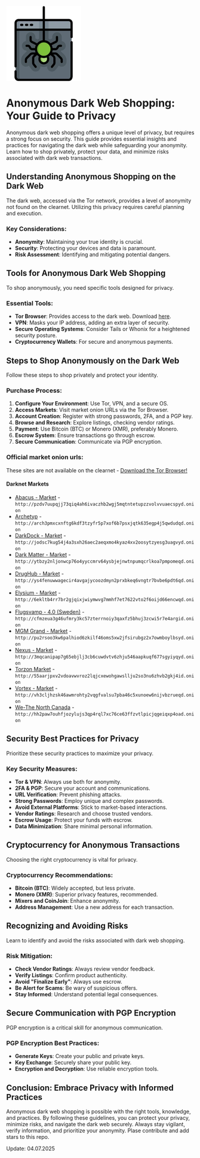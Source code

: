 <img src="/packages/flow.webp" width="200">

# Anonymous Dark Web Shopping: Your Guide to Privacy

Anonymous dark web shopping offers a unique level of privacy, but requires a strong focus on security. This guide provides essential insights and practices for navigating the dark web while safeguarding your anonymity. Learn how to shop privately, protect your data, and minimize risks associated with dark web transactions.

## Understanding Anonymous Shopping on the Dark Web

The dark web, accessed via the Tor network, provides a level of anonymity not found on the clearnet. Utilizing this privacy requires careful planning and execution.

### Key Considerations:
- **Anonymity**: Maintaining your true identity is crucial.
- **Security**: Protecting your devices and data is paramount.
- **Risk Assessment**: Identifying and mitigating potential dangers.

## Tools for Anonymous Dark Web Shopping

To shop anonymously, you need specific tools designed for privacy.

### Essential Tools:
- **Tor Browser**: Provides access to the dark web. Download [here](https://www.torproject.org/download/).
- **VPN**: Masks your IP address, adding an extra layer of security.
- **Secure Operating Systems**: Consider Tails or Whonix for a heightened security posture.
- **Cryptocurrency Wallets**: For secure and anonymous payments.

## Steps to Shop Anonymously on the Dark Web

Follow these steps to shop privately and protect your identity.

### Purchase Process:
1.  **Configure Your Environment**: Use Tor, VPN, and a secure OS.
2.  **Access Markets**: Visit market onion URLs via the Tor Browser.
3.  **Account Creation**: Register with strong passwords, 2FA, and a PGP key.
4.  **Browse and Research**: Explore listings, checking vendor ratings.
5.  **Payment**: Use Bitcoin (BTC) or Monero (XMR), preferably Monero.
6.  **Escrow System**: Ensure transactions go through escrow.
7.  **Secure Communication**: Communicate via PGP encryption.

### Official market onion urls:
These sites are not available on the clearnet - [Download the Tor Browser!](https://www.torproject.org/download/) 

#### Darknet Markets

*   [Abacus - Market](http://pzdv7uupqjj73qiq4ah6ivaczhb2wgj5mqtntetupzzvolvvuaecspyd.onion) - `http://pzdv7uupqjj73qiq4ah6ivaczhb2wgj5mqtntetupzzvolvvuaecspyd.onion`
*   [Archetyp](@archetyp) - `http://arch3pmxcxnftg6kdf3tzyfr5p7xof6b7psxjqtk635egp4j5qwdudqd.onion`
*   [DarkDock - Market](http://jodsc7kug54j4a3sxh26aec2aeqxmo4kyaz4xv2oosytzyesg3uagvyd.onion) - `http://jodsc7kug54j4a3sxh26aec2aeqxmo4kyaz4xv2oosytzyesg3uagvyd.onion`
*   [Dark Matter - Market](http://ytbzy2nljonwcp76o4yyccmrv64ysbjejnwtnpumqcrlkoa7pmpomeqd.onion) - `http://ytbzy2nljonwcp76o4yyccmrv64ysbjejnwtnpumqcrlkoa7pmpomeqd.onion`
*   [DrugHub - Market](http://ys4fenuwwagecir4avgajycoozdmyn2prxbkeq6vngtr7bvbe6pdt6qd.onion) - `http://ys4fenuwwagecir4avgajycoozdmyn2prxbkeq6vngtr7bvbe6pdt6qd.onion`
*   [Elysium - Market](http://6ekltb4rr7br2gjqixjwiymwvg7mmhf7et7622vto2f6oijd66encwqd.onion) - `http://6ekltb4rr7br2gjqixjwiymwvg7mmhf7et7622vto2f6oijd66encwqd.onion`
*   [Flugsvamp - 4.0 (Sweden)](http://cfmzeua3g46ufmry3kc57zterrnoiy3qaxfz5bhuj3zcwi5r7e4argid.onion) - `http://cfmzeua3g46ufmry3kc57zterrnoiy3qaxfz5bhuj3zcwi5r7e4argid.onion`
*   [MGM Grand - Market](http://pu2rsoo3kw6palhiod6zkilf46oms5xw2jfsirubgz2x7owmboylbsyd.onion) - `http://pu2rsoo3kw6palhiod6zkilf46oms5xw2jfsirubgz2x7owmboylbsyd.onion`
*   [Nexus - Market](http://3mqcanipap7g65ebjlj3cb6cuwdvtv6zhju546aapkuqf677sgyiyqyd.onion) - `http://3mqcanipap7g65ebjlj3cb6cuwdvtv6zhju546aapkuqf677sgyiyqyd.onion`
*   [Torzon Market](http://55aarjpxv2vdoavwvroz2lqjcxewohgawsllju2so3nu6zhvb2gkj4id.onion) - `http://55aarjpxv2vdoavwvroz2lqjcxewohgawsllju2so3nu6zhvb2gkj4id.onion`
*   [Vortex - Market](http://vh3cljhzsk46awmrohty2vqgfvalsu7pba46c5xunoew6nijvbzrueqd.onion) - `http://vh3cljhzsk46awmrohty2vqgfvalsu7pba46c5xunoew6nijvbzrueqd.onion`
*   [We-The North Canada](http://hh2paw7ouhfjozylujs3qp4rql7xc76ce63ffzvtlpicjqgeiqxp4oad.onion) - `http://hh2paw7ouhfjozylujs3qp4rql7xc76ce63ffzvtlpicjqgeiqxp4oad.onion`

## Security Best Practices for Privacy

Prioritize these security practices to maximize your privacy.

### Key Security Measures:
-   **Tor & VPN**: Always use both for anonymity.
-   **2FA & PGP**: Secure your account and communications.
-   **URL Verification**: Prevent phishing attacks.
-   **Strong Passwords**: Employ unique and complex passwords.
-   **Avoid External Platforms**: Stick to market-based interactions.
-   **Vendor Ratings**: Research and choose trusted vendors.
-   **Escrow Usage**: Protect your funds with escrow.
-   **Data Minimization**: Share minimal personal information.

## Cryptocurrency for Anonymous Transactions

Choosing the right cryptocurrency is vital for privacy.

### Cryptocurrency Recommendations:
-   **Bitcoin (BTC)**: Widely accepted, but less private.
-   **Monero (XMR)**: Superior privacy features, recommended.
-   **Mixers and CoinJoin**: Enhance anonymity.
-   **Address Management**: Use a new address for each transaction.

## Recognizing and Avoiding Risks

Learn to identify and avoid the risks associated with dark web shopping.

### Risk Mitigation:
-   **Check Vendor Ratings**: Always review vendor feedback.
-   **Verify Listings**: Confirm product authenticity.
-   **Avoid "Finalize Early"**: Always use escrow.
-   **Be Alert for Scams**: Be wary of suspicious offers.
-   **Stay Informed**: Understand potential legal consequences.

## Secure Communication with PGP Encryption

PGP encryption is a critical skill for anonymous communication.

### PGP Encryption Best Practices:
-   **Generate Keys**: Create your public and private keys.
-   **Key Exchange**: Securely share your public key.
-   **Encryption and Decryption**: Use reliable encryption tools.

## Conclusion: Embrace Privacy with Informed Practices

Anonymous dark web shopping is possible with the right tools, knowledge, and practices. By following these guidelines, you can protect your privacy, minimize risks, and navigate the dark web securely. Always stay vigilant, verify information, and prioritize your anonymity.
Plase contribute and add stars to this repo.

Update:  04.07.2025